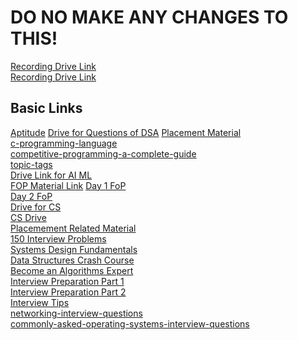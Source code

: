 # DO NO MAKE ANY CHANGES TO THIS!

<a href="https://drive.google.com/drive/folders/1vNSf9q5-TF2zmVolHR95-B8dsrC3AU8o?usp=sharing">Recording Drive Link</a><br>
<a href="https://drive.google.com/drive/folders/1POOljj8SoRmq78JFCn38h_wj7G0vIiE5">Recording Drive Link</a><br>

## Basic Links ##



<a href="https://bit.ly/Aptitudestudymaterial">Aptitude</a>
<a href="https://drive.google.com/file/d/1FMdN_OCfOI0iAeDlqswCiC2DZzD4nPsb/view">Drive for Questions of DSA</a>
<a href="https://drive.google.com/drive/folders/1SkCOcAS0Kqvuz-MJkkjbFr1GSue6Ms6m">Placement Material</a><br>
<a href="https://www.geeksforgeeks.org/c-programming-language/">c-programming-language</a><br>
<a href="https://www.geeksforgeeks.org/competitive-programming-a-complete-guide/">competitive-programming-a-complete-guide</a><br>
<a href="https://practice.geeksforgeeks.org/topic-tags/">topic-tags</a><br>
<a href="https://ssup.co/google/com/dhlP">Drive Link for AI ML</a><br>
<a href="https://drive.google.com/drive/folders/12fCh5ld1-5yONwnfVB7c5tQDxSD9CPvs?usp=sharing">FOP Material Link</a>
<a href="https://drive.google.com/drive/folders/1COM-RS_aZHqG5gqmVbmBW4KiKnR_FFs_">Day 1 FoP</a><br>
<a href="https://drive.google.com/drive/folders/1PgvZ9SygbIyqsh4VXcoej6NK0SMlv2si">Day 2 FoP</a><br>
<a href="https://drive.google.com/drive/folders/1Z_1jeiI6SfeTHrSlwMO7pX1_eokaM4tH">Drive for CS</a><br>
<a href="https://drive.google.com/drive/folders/1Z_1jeiI6SfeTHrSlwMO7pX1_eokaM4tH">CS Drive</a><br>
<a href="https://drive.google.com/drive/u/0/folders/1VPWYoeijlfdIMbYw3w-TVuOXGKRwDbCF">Placemement Related Material</a><br>
<a href="https://ssup.co/mega/nz/56D5">150 Interview Problems</a><br>
<a href="https://ssup.co/mega/nz/9W5l">Systems Design Fundamentals</a><br>
<a href="https://ssup.co/mega/nz/BU1Z">Data Structures Crash Course</a><br>
<a href="https://shrinke.me/VDheSFhF">Become an Algorithms Expert</a><br>
<a href="https://ssup.co/mega/nz/5IcS">Interview Preparation Part 1</a><br>
<a href="https://ssup.co/mega/nz/MEMv">Interview Preparation Part 2</a><br>
<a href="https://shrinke.me/IFvH">Interview Tips</a><br>
<a href="https://www.javatpoint.com/networking-interview-questions">networking-interview-questions</a><br>
<a href="https://www.geeksforgeeks.org/commonly-asked-operating-systems-interview-questions-set-1/">commonly-asked-operating-systems-interview-questions</a><br>
